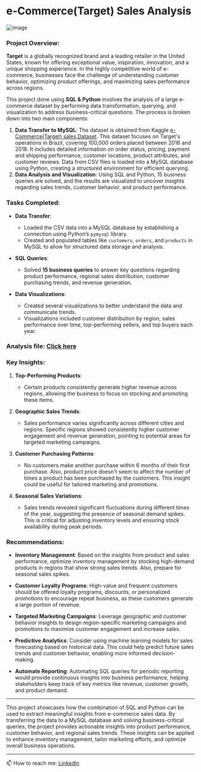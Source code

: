 # e-Commerce(Target) Sales Analysis

   ![image](https://github.com/user-attachments/assets/481c1ba9-2aa2-457f-837f-470056b3719e)

### **Project Overview**:
**Target** is a globally recognized brand and a leading retailer in the United States, known for offering exceptional value, inspiration, innovation, and a unique shopping experience. In the highly competitive world of e-commerce, businesses face the challenge of understanding customer behavior, optimizing product offerings, and maximizing sales performance across regions. 

This project done using **SQL & Python** involves the analysis of a large e-commerce dataset by performing data transformation, querying, and visualization to address business-critical questions. The process is broken down into two main components:
1. **Data Transfer to MySQL**: The dataset is obtained from Kaggle [e-Commerce(Target) sales Dataset](https://www.kaggle.com/datasets/devarajv88/target-dataset). This dataset focuses on Target's operations in Brazil, covering 100,000 orders placed between 2016 and 2018. It includes detailed information on order status, pricing, payment and shipping performance, customer locations, product attributes, and customer reviews. Data from CSV files is loaded into a MySQL database using Python, creating a structured environment for efficient querying.
2. **Data Analysis and Visualization**: Using SQL and Python, 15 business queries are solved, and the results are visualized to uncover insights regarding sales trends, customer behavior, and product performance.

### **Tasks Completed**:
- **Data Transfer**: 
  - Loaded the CSV data into a MySQL database by establishing a connection using Python’s `pymysql` library.
  - Created and populated tables like `customers`, `orders`, and `products` in MySQL to allow for structured data storage and analysis.
  
- **SQL Queries**:
  - Solved **15 business queries** to answer key questions regarding product performance, regional sales distribution, customer purchasing trends, and revenue generation.
  
- **Data Visualizations**:
  - Created several visualizations to better understand the data and communicate trends.
  - Visualizations included customer distribution by region, sales performance over time, top-performing sellers, and top buyers each year.

### **Analysis file**: [Click here](https://github.com/Tan-Tripathi/e-Commerce_Sales-Python_sql-Project/blob/main/e-Commerce(Target)%20Sales%20project_python%2Bsql.ipynb)

### **Key Insights**:
1. **Top-Performing Products**:
   - Certain products consistently generate higher revenue across regions, allowing the business to focus on stocking and promoting these items.
   
2. **Geographic Sales Trends**:
   - Sales performance varies significantly across different cities and regions. Specific regions showed consistently higher customer engagement and revenue generation, pointing to potential areas for targeted marketing campaigns.

3. **Customer Purchasing Patterns**:
   - No customers make another purchase within 6 months of their first purchase. Also, product price doesn't seem to affect the number of times a product has been purchased by the customers. This insight could be useful for tailored marketing and promotions.

4. **Seasonal Sales Variations**:
   - Sales trends revealed significant fluctuations during different times of the year, suggesting the presence of seasonal demand spikes. This is critical for adjusting inventory levels and ensuring stock availability during peak periods.

### **Recommendations**:
- **Inventory Management**: Based on the insights from product and sales performance, optimize inventory management by stocking high-demand products in regions that show strong sales trends. Also, prepare for seasonal sales spikes.

- **Customer Loyalty Programs**: High-value and frequent customers should be offered loyalty programs, discounts, or personalized promotions to encourage repeat business, as these customers generate a large portion of revenue.
  
- **Targeted Marketing Campaigns**: Leverage geographic and customer behavior insights to design region-specific marketing campaigns and promotions to maximize customer engagement and increase sales.

- **Predictive Analytics**: Consider using machine learning models for sales forecasting based on historical data. This could help predict future sales trends and customer behavior, enabling more informed decision-making.
  
- **Automate Reporting**: Automating SQL queries for periodic reporting would provide continuous insights into business performance, helping stakeholders keep track of key metrics like revenue, customer growth, and product demand.

---

This project showcases how the combination of SQL and Python can be used to extract meaningful insights from e-commerce sales data. By transferring the data to a MySQL database and solving business-critical queries, the project provides actionable insights into product performance, customer behavior, and regional sales trends. These insights can be applied to enhance inventory management, tailor marketing efforts, and optimize overall business operations.

---
📫 How to reach me: [LinkedIn](https://www.linkedin.com/in/tanmay-tripathi-2k/)

